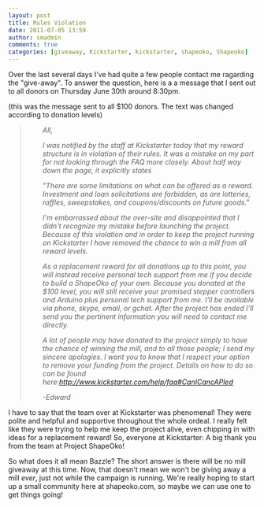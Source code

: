 ```yaml
---
layout: post
title: Rules Violation
date: 2011-07-05 13:59
author: smadmin
comments: true
categories: [giveaway, Kickstarter, kickstarter, shapeoko, Shapeoko]
---
```

Over the last several days I've had quite a few people contact me ragarding the "give-away". To answer the question, here is a a message that I sent out to all donors on Thursday June 30th around 8:30pm.

(this was the message sent to all $100 donors. The text was changed according to donation levels)
<blockquote>
<p style="padding-left: 30px;"><em>All,</em></p>
<p style="padding-left: 30px;"><em>I was notified by the staff at Kickstarter today that my reward structure is in violation of their rules. It was a mistake on my part for not looking through the FAQ more closely. About half way down the page, it explicitly states</em></p>
<p style="padding-left: 30px;"><em>"There are some limitations on what can be offered as a reward. Investment and loan solicitations are forbidden, as are lotteries, raffles, sweepstakes, and coupons/discounts on future goods."</em></p>
<p style="padding-left: 30px;"><em>I'm embarrassed about the over-site and disappointed that I didn't recognize my mistake before launching the project. Because of this violation and in order to keep the project running on Kickstarter I have removed the chance to win a mill from all reward levels.</em></p>
<p style="padding-left: 30px;"><em>As a replacement reward for all donations up to this point, you will instead receive personal tech support from me if you decide to build a ShapeOko of your own. Because you donated at the $100 level, you will still receive your promised stepper controllers and Arduino plus personal tech support from me. I'll be available via phone, skype, email, or gchat. After the project has ended I'll send you the pertinent information you will need to contact me directly.</em></p>
<p style="padding-left: 30px;"><em>A lot of people may have donated to the project simply to have the chance of winning the mill, and to all those people; I send my sincere apologies. I want you to know that I respect your option to remove your funding from the project. Details on how to do so can be found here:<a rel="nofollow" href="http://www.kickstarter.com/help/faq#CanICancAPled" target="_blank">http://www.kickstarter.com/help/faq#CanICancAPled</a></em></p>
<p style="padding-left: 30px;"><em>-Edward</em></p>
</blockquote>
I have to say that the team over at Kickstarter was phenomenal! They were polite and helpful and supportive throughout the whole ordeal. I really felt like they were trying to help me keep the project alive, even chipping in with ideas for a replacement reward! So, everyone at Kickstarter: A big thank you from the team at Project ShapeOko!

So what does it all mean Bazzle? The short answer is there will be no mill giveaway at this time. Now, that doesn't mean we won't be giving away a mill *ever*, just not while the campaign is running. We're really hoping to start up a small community here at shapeoko.com, so maybe we can use one to get things going!
